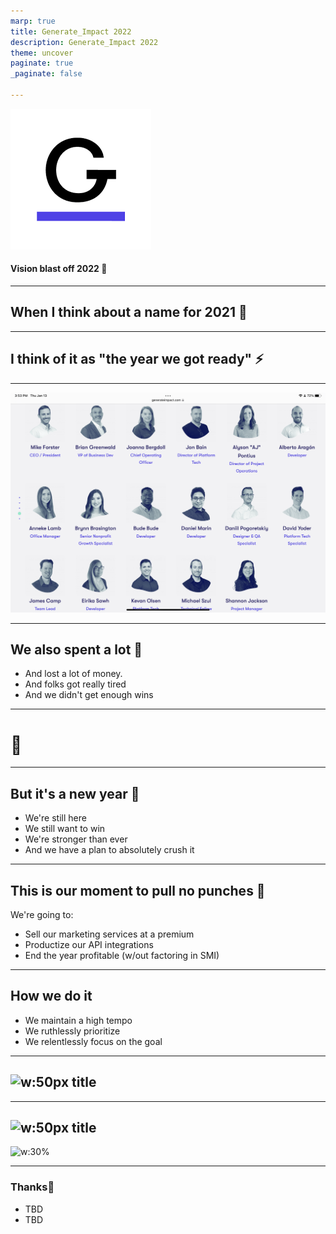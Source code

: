```yaml
---
marp: true
title: Generate_Impact 2022
description: Generate_Impact 2022
theme: uncover
paginate: true
_paginate: false

---
```

![w:300px](assets/C2B50756-B7F3-4DDC-8577-2EC38532596D.png)
#### Vision blast off 2022 🚀
---

## When I think about a name for 2021 🤔

---

## **I think of it as "the year we got ready" ⚡**

---

![w:800px](assets/C60C81A3-5525-4B1B-871C-CECCC910A42A.png)

---

## **We also spent a lot 🤑**

- And lost a lot of money.
- And folks got really tired
- And we didn't get enough wins

---

# <!--fit--> 🐘

---

## **But it's a new year** 💪

- We're still here
- We still want to win
- We're stronger than ever
- And we have a plan to absolutely crush it

---

## **This is our moment to pull no punches 👊**

We're going to:

- Sell our marketing services at a premium
- Productize our API integrations
- End the year profitable (w/out factoring in SMI)

---

## **How we do it**

- We maintain a high tempo
- We ruthlessly prioritize
- We relentlessly focus on the goal

---

## **![w:50px](assets/example.png) title**

---

## **![w:50px](assets/example.png) title**

![w:30% ](assets/example.png)

---

### <!--fit--> **Thanks**👋

- TBD
- TBD
